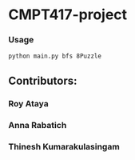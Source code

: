 # CMPT417-project

### Usage
```
python main.py bfs 8Puzzle
```

## Contributors:
### Roy Ataya
### Anna Rabatich
### Thinesh Kumarakulasingam
